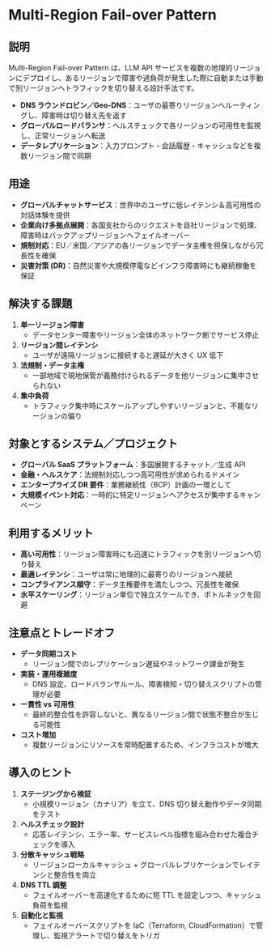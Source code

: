 # Multi-Region Fail-over Pattern

## 説明  
Multi-Region Fail-over Pattern は、LLM API サービスを複数の地理的リージョンにデプロイし、あるリージョンで障害や過負荷が発生した際に自動または手動で別リージョンへトラフィックを切り替える設計手法です。  
- **DNS ラウンドロビン／Geo-DNS**：ユーザの最寄りリージョンへルーティングし、障害時は切り替え先を返す  
- **グローバルロードバランサ**：ヘルスチェックで各リージョンの可用性を監視し、正常リージョンへ転送  
- **データレプリケーション**：入力プロンプト・会話履歴・キャッシュなどを複数リージョン間で同期  

## 用途  
- **グローバルチャットサービス**：世界中のユーザに低レイテンシ＆高可用性の対話体験を提供  
- **企業向け多拠点展開**：各国支社からのリクエストを自社リージョンで処理、障害時はバックアップリージョンへフェイルオーバー  
- **規制対応**：EU／米国／アジアの各リージョンでデータ主権を担保しながら冗長性を確保  
- **災害対策 (DR)**：自然災害や大規模停電などインフラ障害時にも継続稼働を保証  

## 解決する課題  
1. **単一リージョン障害**  
   - データセンター障害やリージョン全体のネットワーク断でサービス停止  
2. **リージョン間レイテンシ**  
   - ユーザが遠隔リージョンに接続すると遅延が大きく UX 低下  
3. **法規制・データ主権**  
   - 一部地域で現地保管が義務付けられるデータを他リージョンに集中させられない  
4. **集中負荷**  
   - トラフィック集中時にスケールアップしやすいリージョンと、不能なリージョンの偏り  

## 対象とするシステム／プロジェクト  
- **グローバル SaaS プラットフォーム**：多国展開するチャット／生成 API  
- **金融・ヘルスケア**：法規制対応しつつ高可用性が求められるドメイン  
- **エンタープライズ DR 要件**：業務継続性（BCP）計画の一環として  
- **大規模イベント対応**：一時的に特定リージョンへアクセスが集中するキャンペーン  

## 利用するメリット  
- **高い可用性**：リージョン障害時にも迅速にトラフィックを別リージョンへ切り替え  
- **最適レイテンシ**：ユーザは常に地理的に最寄りのリージョンへ接続  
- **コンプライアンス順守**：データ主権要件を満たしつつ、冗長性を確保  
- **水平スケーリング**：リージョン単位で独立スケールでき、ボトルネックを回避  

## 注意点とトレードオフ  
- **データ同期コスト**  
  - リージョン間でのレプリケーション遅延やネットワーク課金が発生  
- **実装・運用複雑度**  
  - DNS 設定、ロードバランサルール、障害検知・切り替えスクリプトの管理が必要  
- **一貫性 vs 可用性**  
  - 最終的整合性を許容しないと、異なるリージョン間で状態不整合が生じる可能性  
- **コスト増加**  
  - 複数リージョンにリソースを常時配置するため、インフラコストが増大  

## 導入のヒント  
1. **ステージングから検証**  
   - 小規模リージョン（カナリア）を立て、DNS 切り替え動作やデータ同期をテスト  
2. **ヘルスチェック設計**  
   - 応答レイテンシ、エラー率、サービスレベル指標を組み合わせた複合チェックを導入  
3. **分散キャッシュ戦略**  
   - リージョンローカルキャッシュ + グローバルレプリケーションでレイテンシと整合性を両立  
4. **DNS TTL 調整**  
   - フェイルオーバーを高速化するために短 TTL を設定しつつ、キャッシュ負荷を監視  
5. **自動化と監視**  
   - フェイルオーバースクリプトを IaC（Terraform, CloudFormation）で管理し、監視アラートで切り替えをトリガ  

